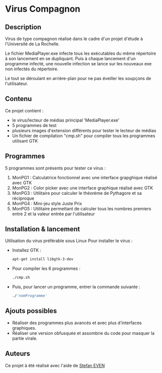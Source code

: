 # Virus Compagnon

## Description
Virus de type compagnon réalisé dans le cadre d'un projet d'étude à l'Université de La Rochelle.

Le fichier MediaPlayer.exe infecte tous les exécutables du même répertoire à son lancement en se dupliquant. Puis à chaque lancement d'un programme infecté, une nouvelle infection se lance sur les nouveaux exe non infectés du répertoire.

Le tout se déroulant en arrière-plan pour ne pas éveiller les soupçons de l'utilisateur.

## Contenu
Ce projet contient : 
- le virus/lecteur de médias principal 'MediaPlayer.exe'
- 5 programmes de test
- plusieurs images d'extension différents pour tester le lecteur de médias
- Un fichier de compilation "cmp.sh" pour compiler tous les programmes utilisant GTK


## Programmes

5 programmes sont présents pour tester ce virus : 

1. MonPG1 : Calculatrice fonctionnel avec une interface grapghique réalisé avec GTK
2. MonPG2 : Color picker avec une interface graphique réalisé avec GTK
3. MonPG3 : Utilitaire pour calculer le théorème de Pythagore et sa réciproque
4. MonPG4 : Mini-jeu style Juste Prix 
5. MonPG5 : Utilitaire permettant de calculer tous les nombres premiers entre 2 et la valeur entrée par l'utilisateur


## Installation & lancement

Utilisation du virus préférable sous Linux
Pour installer le virus :
- Installez GTK :
  ```bash
  apt-get install libgtk-3-dev
  ```
- Pour compiler les 6 programmes :
  ```bash
  ./cmp.sh
  ```
- Puis, pour lancer un programme, entrer la commande suivante :
  ```bash
  ./'nomProgramme'
  ```

## Ajouts possibles
- Réaliser des programmes plus avancés et avec plus d'interfaces graphiques.
- Réaliser une version obfusquée et assombrie du code pour masquer la partie virale.

## Auteurs
Ce projet à été réalisé avec l'aide de [Stefan EVEN](https://github.com/seven0001)
